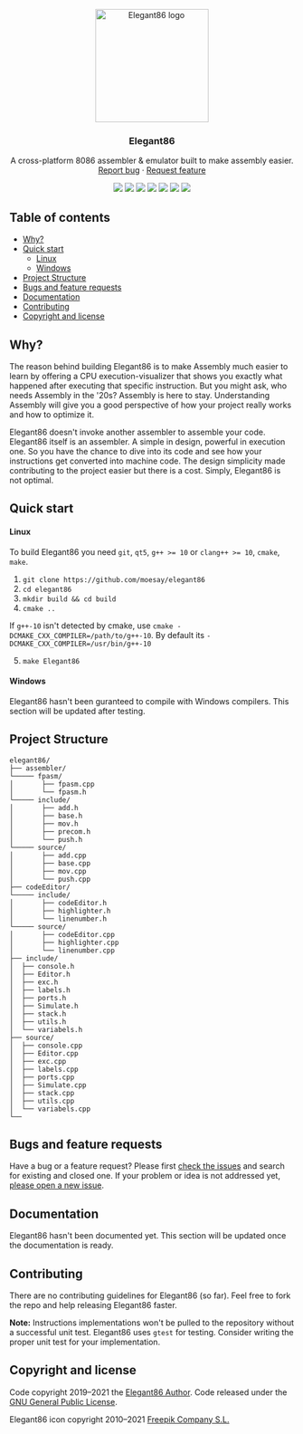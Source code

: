 <p align="center">
  <a href="https://github.com/moesay/elegant86/">
    <img src="https://github.com/moesay/elegant86/blob/master/resources/elegant86.png" alt="Elegant86 logo" width="200" height="200">
  </a>
</p>

<h3 align="center">Elegant86</h3>

<p align="center">
  A cross-platform 8086 assembler & emulator built to make assembly easier.
  <br>
  <a href="https://github.com/moesay/elegant86/issues/new?template=bug_report.md">Report bug</a>
  ·
  <a href="https://github.com/moesay/elegant86/issues/new?template=feature_request.md">Request feature</a>
</p>

<p align="center">
      <a href="https://github.com/moesay/Elegant86/blob/master/LICENSE" alt="License">
        <img src="https://img.shields.io/github/license/moesay/elegant86" /></a>
      <a href="https://github.com/moesay/Elegant86/" alt="Status">
        <img src="https://img.shields.io/badge/Status-WIP-f10" /></a>
      <a href="https://github.com/moesay/Elegant86/" alt="Dev Status">
        <img src="https://img.shields.io/badge/Developing-Active-green" /></a>
          <a href="https://github.com/moesay/Elegant86/actions/workflows/build.yml" alt="Status">
        <img src="https://github.com/moesay/Elegant86/actions/workflows/build.yml/badge.svg" /></a>
      <a href="https://github.com/moesay/Elegant86/" alt="Repo Size">
        <img src="https://img.shields.io/github/repo-size/moesay/elegant86?label=Repository%20size" /></a>
      <a href="https://github.com/moesay/Elegant86/issues/" alt="Issues">
        <img src="https://img.shields.io/github/issues/moesay/elegant86" /></a>
      <a href="https://github.com/moesay/Elegant86/pulls/" alt="PRs">
        <img src="https://img.shields.io/github/issues-pr/moesay/elegant86" /></a>
 </p>

## Table of contents

- [Why?](#why)
- [Quick start](#quick-start)
  - [Linux](#linux)
  - [Windows](#windows)
- [Project Structure](#project-structure)
- [Bugs and feature requests](#bugs-and-feature-requests)
- [Documentation](#documentation)
- [Contributing](#contributing)
- [Copyright and license](#copyright-and-license)


## Why?

The reason behind building Elegant86 is to make Assembly much easier to learn by offering a CPU execution-visualizer that shows you exactly what happened after executing that specific instruction. But you might ask, who needs Assembly in the '20s? Assembly is here to stay. Understanding Assembly will give you a good perspective of how your project really works and how to optimize it.

Elegant86 doesn't invoke another assembler to assemble your code. Elegant86 itself is an assembler. A simple in design, powerful in execution one. So you have the chance to dive into its code and see how your instructions get converted into machine code. The design simplicity made contributing to the project easier but there is a cost. Simply, Elegant86 is not optimal.


## Quick start

#### Linux

To build Elegant86 you need `git`, `qt5`, `g++ >= 10` or `clang++ >= 10`, `cmake`, `make`.
1. `git clone https://github.com/moesay/elegant86`
2. `cd elegant86`
3. `mkdir build && cd build`
4. `cmake ..`

If `g++-10` isn't detected by cmake, use `cmake -DCMAKE_CXX_COMPILER=/path/to/g++-10`. By default its `-DCMAKE_CXX_COMPILER=/usr/bin/g++-10` 

5. `make Elegant86`

#### Windows

Elegant86 hasn't been guranteed to compile with Windows compilers. This section will be updated after testing.


## Project Structure

```text
elegant86/
├── assembler/
└───── fpasm/
│       ├── fpasm.cpp
│       └── fpasm.h
└───── include/
│       ├── add.h
│       ├── base.h
│       ├── mov.h
│       ├── precom.h
│       └── push.h
└───── source/
│       ├── add.cpp
│       ├── base.cpp
│       ├── mov.cpp
│       └── push.cpp
├── codeEditor/
└───── include/
│       ├── codeEditor.h
│       ├── highlighter.h
│       └── linenumber.h
└───── source/
│       ├── codeEditor.cpp
│       ├── highlighter.cpp
│       └── linenumber.cpp
├── include/
│  ├── console.h
│  ├── Editor.h
│  ├── exc.h
│  ├── labels.h
│  ├── ports.h
│  ├── Simulate.h
│  ├── stack.h
│  ├── utils.h
│  └── variabels.h
├── source/
│  ├── console.cpp
│  ├── Editor.cpp
│  ├── exc.cpp
│  ├── labels.cpp
│  ├── ports.cpp
│  ├── Simulate.cpp
│  ├── stack.cpp
│  ├── utils.cpp
│  └── variabels.cpp
└──
```


## Bugs and feature requests

Have a bug or a feature request? Please first [check the issues](https://github.com/moesay/elegant86/issues) and search for existing and closed one. If your problem or idea is not addressed yet, [please open a new issue](https://github.com/moesay/elegant86/issues/new).


## Documentation

Elegant86 hasn't been documented yet. This section will be updated once the documentation is ready.


## Contributing

There are no contributing guidelines for Elegant86 (so far). Feel free to fork the repo and help releasing Elegant86 faster.

**Note:** Instructions implementations won't be pulled to the repository without a successful unit test. Elegant86 uses `gtest` for testing. Consider writing the proper unit test for your implementation.


## Copyright and license

Code copyright 2019–2021 the [Elegant86 Author](https://github.com/moesay). Code released under the [GNU General Public License](https://github.com/moesay/elegant86/blob/master/LICENSE).


Elegant86 icon copyright 2010–2021 [Freepik Company S.L.](https://www.freepik.com/)
